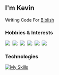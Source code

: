 ## I'm Kevin
Writing Code For [Biblish](https://biblish.com/)

### Hobbies & Interests
<p>
  <img src="https://img.shields.io/badge/Motorcycles-Yamaha MT 10-blue";"/>&nbsp;
  <img src="https://img.shields.io/badge/Lifting-8A2BE2";"/>&nbsp;
  <img src="https://img.shields.io/badge/Video%20Games-blue"/>&nbsp;
  <img src="https://img.shields.io/badge/Longboards-8A2BE2";"/>&nbsp;
  <img src="https://img.shields.io/badge/Car%20Audio-blue"/>&nbsp;
  <img src="https://img.shields.io/badge/Rubik's%20Cubes-8A2BE2";"/>&nbsp;
</p>

### Technologies
[![My Skills](https://skillicons.dev/icons?i=neovim,nextjs,nodejs,arch,cpp,css,discord,docker,git,github,gmail,html,js,linux,md,mysql,npm,planetscale,react,tailwind,ts,vite,vscode,vercel,windows,&theme=dark)](https://skillicons.dev)
